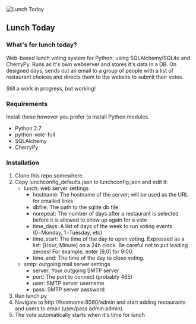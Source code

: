 ![Lunch Today](https://github.com/malaal/lunchtoday/blob/master/static/lunchtoday_full.png) 
## Lunch Today
### What's for lunch today?

Web-based lunch voting system for Python, using SQLAlchemy/SQLite and CherryPy. Runs as it's own webserver and stores it's data in a DB. On designed days, sends out an email to a group of people with a list of restaurant choices and directs them to the website to submit their votes.

Still a work in progress, but working!

### Requirements
Install these however you prefer to install Python modules.
* Python 2.7
* python-vote-full
* SQLAlchemy
* CherryPy

### Installation
1. Clone this repo somewhere.
2. Copy lunchconfig_defaults.json to lunchconfig.json and edit it:
    - lunch: web server settings
        - hostname: The hostname of the server; will be used as the URL for emailed links
        - dbfile: The path to the sqlite db file
        - norepeat: The number of days after a restaurant is selected before it is allowed to show up again for a vote
        - time_days: A list of days of the week to run voting events (0=Monday, 1=Tuesday, etc)
        - time_start: The time of the day to open voting. Expressed as a list: [Hour, Minute] on a 24h clock. Be careful not to put leading zeroes! For example, enter [9,0] for 9:00.
        - time_end: The time of the day to close voting.
    - smtp: outgoing mail server settings
        - server: Your outgoing SMTP server
        - port: The port to connect (probably 465)
        - user: SMTP server username
        - pass: SMTP server password
3. Run lunch.py
4. Navigate to http://hostname:8080/admin and start adding restaurants and users to email (user/pass admin:admin).
5. The vote automatically starts when it's time for lunch
